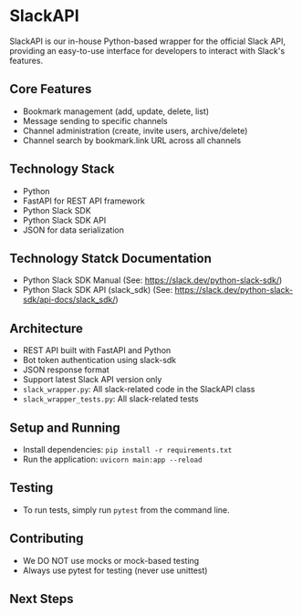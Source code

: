 # SlackAPI 

SlackAPI is our in-house Python-based wrapper for the official Slack API, providing an easy-to-use interface for developers to interact with Slack's features.

## Core Features
- Bookmark management (add, update, delete, list)
- Message sending to specific channels
- Channel administration (create, invite users, archive/delete)
- Channel search by bookmark.link URL across all channels

## Technology Stack
- Python
- FastAPI for REST API framework
- Python Slack SDK
- Python Slack SDK API 
- JSON for data serialization

## Technology Statck Documentation
- Python Slack SDK Manual (See: https://slack.dev/python-slack-sdk/)
- Python Slack SDK API (slack_sdk) (See: https://slack.dev/python-slack-sdk/api-docs/slack_sdk/)

## Architecture
- REST API built with FastAPI and Python
- Bot token authentication using slack-sdk
- JSON response format
- Support latest Slack API version only
- `slack_wrapper.py`: All slack-related code in the SlackAPI class
- `slack_wrapper_tests.py`: All slack-related tests

## Setup and Running
- Install dependencies: `pip install -r requirements.txt`
- Run the application: `uvicorn main:app --reload`

## Testing
- To run tests, simply run `pytest` from the command line.

## Contributing
- We DO NOT use mocks or mock-based testing
- Always use pytest for testing (never use unittest)

## Next Steps







